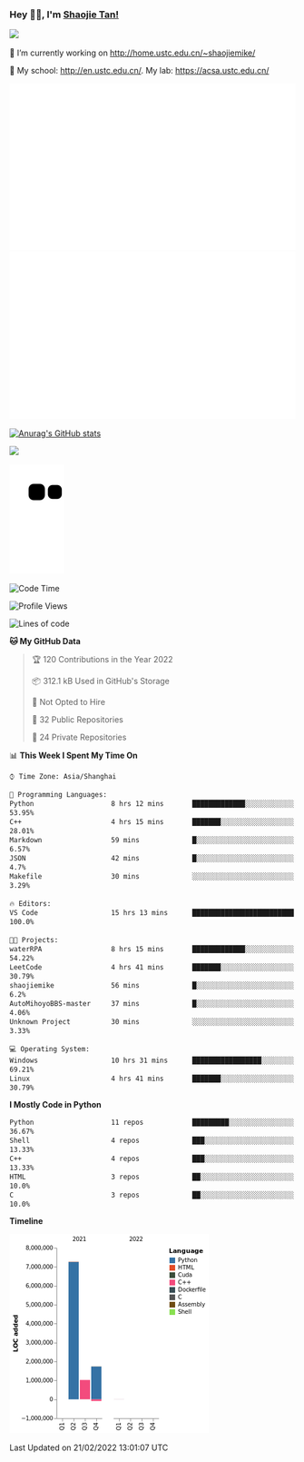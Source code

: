 

<!--
**Kirrito-k423/Kirrito-k423** is a ✨ _special_ ✨ repository because its `README.md` (this file) appears on your GitHub profile.

Here are some ideas to get you started:

- 🔭 I’m currently working on ...
- 🌱 I’m currently learning ...
- 👯 I’m looking to collaborate on ...
- 🤔 I’m looking for help with ...
- 💬 Ask me about ...
- 📫 How to reach me: ...
- 😄 Pronouns: ...
- ⚡ Fun fact: ...
-->
### Hey 👋🏽, I'm [Shaojie Tan!](http://home.ustc.edu.cn/~shaojiemike/about)

![](https://visitor-badge.glitch.me/badge?page_id=Kirrito-k423.Kirrito-k423)

🔭 I’m currently working on http://home.ustc.edu.cn/~shaojiemike/

👯 My school: http://en.ustc.edu.cn/. My lab: https://acsa.ustc.edu.cn/

![](https://github.com/Kirrito-k423/github-stats/blob/master/generated/overview.svg)
![](https://github.com/Kirrito-k423/github-stats/blob/master/generated/languages.svg)

[![Anurag's GitHub stats](https://github-readme-stats.vercel.app/api?username=Kirrito-k423&theme=flag-india&show_icons=true&hide=stars,prs,issues,contribs)](https://github.com/anuraghazra/github-readme-stats)

![](https://github-profile-summary-cards.vercel.app/api/cards/profile-details?username=Kirrito-k423&theme=vue)

![snake gif](https://github.com/Kirrito-k423/Kirrito-k423/blob/output/github-contribution-grid-snake.svg)

<!--START_SECTION:waka-->
![Code Time](http://img.shields.io/badge/Code%20Time-115%20hrs%2015%20mins-blue)

![Profile Views](http://img.shields.io/badge/Profile%20Views-2-blue)

![Lines of code](https://img.shields.io/badge/From%20Hello%20World%20I%27ve%20Written-10%20Million%20lines%20of%20code-blue)

**🐱 My GitHub Data** 

> 🏆 120 Contributions in the Year 2022
 > 
> 📦 312.1 kB Used in GitHub's Storage 
 > 
> 🚫 Not Opted to Hire
 > 
> 📜 32 Public Repositories 
 > 
> 🔑 24 Private Repositories  
 > 
📊 **This Week I Spent My Time On** 

```text
⌚︎ Time Zone: Asia/Shanghai

💬 Programming Languages: 
Python                   8 hrs 12 mins       █████████████░░░░░░░░░░░░   53.95% 
C++                      4 hrs 15 mins       ███████░░░░░░░░░░░░░░░░░░   28.01% 
Markdown                 59 mins             █░░░░░░░░░░░░░░░░░░░░░░░░   6.57% 
JSON                     42 mins             █░░░░░░░░░░░░░░░░░░░░░░░░   4.7% 
Makefile                 30 mins             ░░░░░░░░░░░░░░░░░░░░░░░░░   3.29%

🔥 Editors: 
VS Code                  15 hrs 13 mins      █████████████████████████   100.0%

🐱‍💻 Projects: 
waterRPA                 8 hrs 15 mins       █████████████░░░░░░░░░░░░   54.22% 
LeetCode                 4 hrs 41 mins       ███████░░░░░░░░░░░░░░░░░░   30.79% 
shaojiemike              56 mins             █░░░░░░░░░░░░░░░░░░░░░░░░   6.2% 
AutoMihoyoBBS-master     37 mins             █░░░░░░░░░░░░░░░░░░░░░░░░   4.06% 
Unknown Project          30 mins             ░░░░░░░░░░░░░░░░░░░░░░░░░   3.33%

💻 Operating System: 
Windows                  10 hrs 31 mins      █████████████████░░░░░░░░   69.21% 
Linux                    4 hrs 41 mins       ███████░░░░░░░░░░░░░░░░░░   30.79%

```

**I Mostly Code in Python** 

```text
Python                   11 repos            █████████░░░░░░░░░░░░░░░░   36.67% 
Shell                    4 repos             ███░░░░░░░░░░░░░░░░░░░░░░   13.33% 
C++                      4 repos             ███░░░░░░░░░░░░░░░░░░░░░░   13.33% 
HTML                     3 repos             ██░░░░░░░░░░░░░░░░░░░░░░░   10.0% 
C                        3 repos             ██░░░░░░░░░░░░░░░░░░░░░░░   10.0%

```


**Timeline**

![Chart not found](https://raw.githubusercontent.com/Kirrito-k423/Kirrito-k423/main/charts/bar_graph.png) 


 Last Updated on 21/02/2022 13:01:07 UTC
<!--END_SECTION:waka-->

